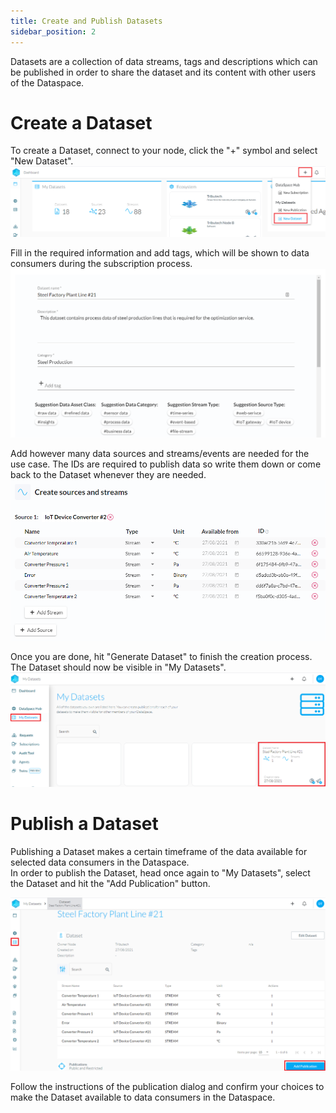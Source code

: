 ```yaml
---
title: Create and Publish Datasets
sidebar_position: 2
---
```


Datasets are a collection of data streams, tags and descriptions which can be published in order to share the dataset and its content with other users of the Dataspace.

# Create a Dataset

To create a Dataset, connect to your node, click the "+" symbol and select "New Dataset".
![Create new Dataset](assets/dataset_new.png)

Fill in the required information and add tags, which will be shown to data consumers during the subscription process.
![Fill in Dataset information](assets/dataset_info.png)

Add however many data sources and streams/events are needed for the use case. The IDs are required to publish data so write them down or come back to the Dataset whenever they are needed.
![Add sources and streams](assets/dataset_streams.png)

Once you are done, hit "Generate Dataset" to finish the creation process. The Dataset should now be visible in "My Datasets".
![My Datasets](assets/dataset_mydatasets.png)

# Publish a Dataset

Publishing a Dataset makes a certain timeframe of the data available for selected data consumers in the Dataspace.  
In order to publish the Dataset, head once again to "My Datasets", select the Dataset and hit the "Add Publication" button. 

![My Datasets](assets/dataset_publish.png)

Follow the instructions of the publication dialog and confirm your choices to make the Dataset available to data consumers in the Dataspace.
